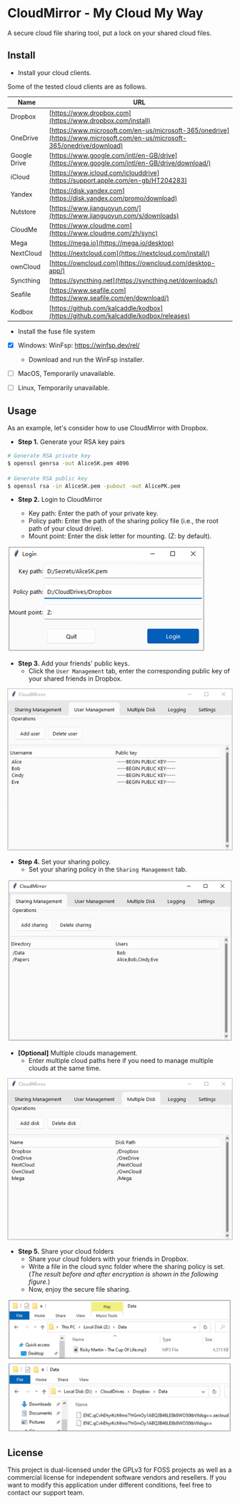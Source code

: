 # CloudMirror - My Cloud My Way
A secure cloud file sharing tool, put a lock on your shared cloud files.


## Install
- Install your cloud clients.

Some of the tested cloud clients are as follows.

|  Name   | URL  |
|  ----  | ----  |
| Dropbox           | [https://www.dropbox.com](https://www.dropbox.com/install) |
| OneDrive          | [https://www.microsoft.com/en-us/microsoft-365/onedrive](https://www.microsoft.com/en-us/microsoft-365/onedrive/download) |
| Google Drive      | [https://www.google.com/intl/en-GB/drive](https://www.google.com/intl/en-GB/drive/download/) |
| iCloud            | [https://www.icloud.com/iclouddrive](https://support.apple.com/en-gb/HT204283) |
| Yandex            | [https://disk.yandex.com](https://disk.yandex.com/promo/download) |
| Nutstore          | [https://www.jianguoyun.com/](https://www.jianguoyun.com/s/downloads) |
| CloudMe           | [https://www.cloudme.com](https://www.cloudme.com/zh/sync) |
| Mega              | [https://mega.io](https://mega.io/desktop) |
| NextCloud         | [https://nextcloud.com](https://nextcloud.com/install/) |
| ownCloud          | [https://owncloud.com](https://owncloud.com/desktop-app/) |
| Syncthing         | [https://syncthing.net](https://syncthing.net/downloads/) |
| Seafile           | [https://www.seafile.com](https://www.seafile.com/en/download/) |
| Kodbox            | [https://github.com/kalcaddle/kodbox](https://github.com/kalcaddle/kodbox/releases) |

- Install the fuse file system

- [x] Windows: 
WinFsp: <https://winfsp.dev/rel/>
  - Download and run the WinFsp installer.
- [ ] MacOS, Temporarily unavailable.
- [ ] Linux, Temporarily unavailable.


## Usage
As an example, let's consider how to use CloudMirror with Dropbox.

- **Step 1.** Generate your RSA key pairs

```bash
# Generate RSA private key
$ openssl genrsa -out AliceSK.pem 4096

# Generate RSA public key
$ openssl rsa -in AliceSK.pem -pubout -out AlicePK.pem
```

- **Step 2.** Login to CloudMirror 

    - Key path: Enter the path of your private key.
    - Policy path: Enter the path of the sharing policy file (i.e., the root path of your cloud drive).
    - Mount point: Enter the disk letter for mounting. (Z: by default).

![](/images/login.png)

- **Step 3.** Add your friends' public keys.
    - Click the `User Management` tab, enter the corresponding public key of your shared friends in Dropbox.

 ![](/images/user.png)

 - **Step 4.** Set your sharing policy.
    - Set your sharing policy in the `Sharing Management` tab.

![](/images/sharing.png)

- **[Optional]** Multiple clouds management.
    - Enter multiple cloud paths here if you need to manage multiple clouds at the same time.

![](/images/multidisk.png)


- **Step 5.** Share your cloud folders
    - Share your cloud folders with your friends in Dropbox.
    - Write a file in the cloud sync folder where the sharing policy is set. (*The result before and after encryption is shown in the following figure.*)
    - Now, enjoy the secure file sharing.

![](/images/encryption.png)


## License
This project is dual-licensed under the GPLv3 for FOSS projects as well as a commercial license for independent software vendors and resellers. If you want to modify this application under different conditions, feel free to contact our support team.